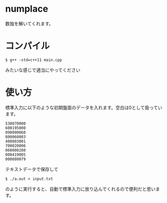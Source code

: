 # numplace
数独を解いてくれます。

# コンパイル
```
$ g++ -std=c++11 main.cpp
```
みたいな感じで適当にやってください

# 使い方
標準入力に以下のような初期盤面のデータを入れます。空白は0として扱っています。
```
530070000
600195000
098000060
800060003
400803001
700020006
060000280
000419005
000080079
```
テキストデータで保存して
```
$ ./a.out < input.txt
```
のように実行すると、自動で標準入力に放り込んでくれるので便利だと思います。
